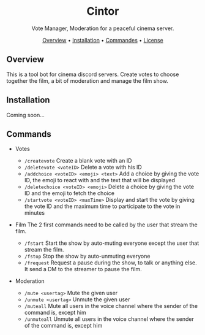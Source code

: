 <h1 style="text-align:center">Cintor</h1>
<div style="text-align:center">
    <p>Vote Manager, Moderation for a peaceful cinema server.</p>
    <p align="center">
        <a href="#overview">Overview</a>
        •
        <a href="#installation">Installation</a>
        •
        <a href="#commands">Commandes</a>
        •
        <a href="#license">License</a>
    </p>
</div>

## Overview
This is a tool bot for cinema discord servers.
Create votes to choose together the film, a bit of moderation and manage the film show.

## Installation
Coming soon...

## Commands
- Votes
    - `/createvote`
Create a blank vote with an ID
    - `/deletevote <voteID>`
Delete a vote with his ID
    - `/addchoice <voteID> <emoji> <text>`
Add a choice by giving the vote ID, the emoji to react with and the text that will be displayed
    - `/deletechoice <voteID> <emoji>`
Delete a choice by giving the vote ID and the emoji to fetch the choice
    - `/startvote <voteID> <maxTime>`
Display and start the vote by giving the vote ID and the maximum time to participate to the vote in minutes

- Film
The 2 first commands need to be called by the user that stream the film.
    - `/fstart`
Start the show by auto-muting everyone except the user that stream the film.
    - `/fstop`
Stop the show by auto-unmuting everyone
    - `/frequest`
Request a pause during the show, to talk or anything else. It send a DM to the streamer to pause the film.
- Moderation
    - `/mute <usertag>`
Mute the given user
    - `/unmute <usertag>`
Unmute the given user
    - `/muteall`
Mute all users in the voice channel where the sender of the command is, except him
    - `/unmuteall`
Unmute all users in the voice channel where the sender of the command is, except him
